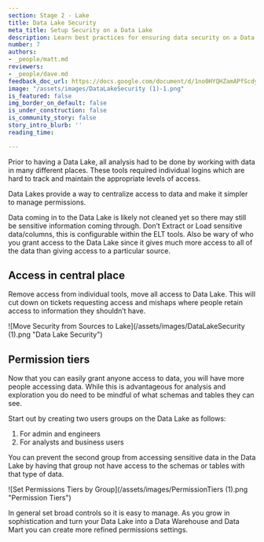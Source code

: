 ```yaml
---
section: Stage 2 - Lake
title: Data Lake Security
meta_title: Setup Security on a Data Lake
description: Learn best practices for ensuring data security on a Data Lake database.
number: 7
authors:
- _people/matt.md
reviewers:
- _people/dave.md
feedback_doc_url: https://docs.google.com/document/d/1no0HYQHZamAPfScdyF3zozPcukMu5EIQYjPa30LMTK0/edit?usp=sharing
image: "/assets/images/DataLakeSecurity (1)-1.png"
is_featured: false
img_border_on_default: false
is_under_construction: false
is_community_story: false
story_intro_blurb: ''
reading_time: 

---
```

Prior to having a Data Lake, all analysis had to be done by working with data in many different places. These tools required individual logins which are hard to track and maintain the appropriate levels of access.

Data Lakes provide a way to centralize access to data and make it simpler to manage permissions.

Data coming in to the Data Lake is likely not cleaned yet so there may still be sensitive information coming through. Don’t Extract or Load sensitive data/columns, this is configurable within the ELT tools. Also be wary of who you grant access to the Data Lake since it gives much more access to all of the data than giving access to a particular source.

## Access in central place

Remove access from individual tools, move all access to Data Lake. This will cut down on tickets requesting access and mishaps where people retain access to information they shouldn’t have.

![Move Security from Sources to Lake](/assets/images/DataLakeSecurity (1).png "Data Lake Security")

## Permission tiers

Now that you can easily grant anyone access to data, you will have more people accessing data. While this is advantageous for analysis and exploration you do need to be mindful of what schemas and tables they can see.

Start out by creating two users groups on the Data Lake as follows:

1. For admin and engineers
2. For analysts and business users

You can prevent the second group from accessing sensitive data in the Data Lake by having that group not have access to the schemas or tables with that type of data.

![Set Permissions Tiers by Group](/assets/images/PermissionTiers (1).png "Permission Tiers")

In general set broad controls so it is easy to manage. As you grow in sophistication and turn your Data Lake into a Data Warehouse and Data Mart you can create more refined permissions settings.